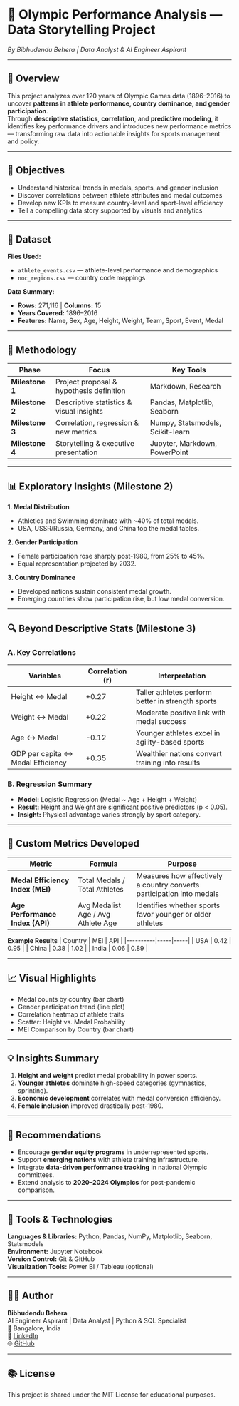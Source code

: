 # 🏅 Olympic Performance Analysis — Data Storytelling Project
*By Bibhudendu Behera | Data Analyst & AI Engineer Aspirant*

---

## 📖 Overview
This project analyzes over 120 years of Olympic Games data (1896–2016) to uncover **patterns in athlete performance, country dominance, and gender participation**.  
Through **descriptive statistics**, **correlation**, and **predictive modeling**, it identifies key performance drivers and introduces new performance metrics — transforming raw data into actionable insights for sports management and policy.

---

## 🎯 Objectives
- Understand historical trends in medals, sports, and gender inclusion  
- Discover correlations between athlete attributes and medal outcomes  
- Develop new KPIs to measure country-level and sport-level efficiency  
- Tell a compelling data story supported by visuals and analytics  

---

## 📂 Dataset
**Files Used:**
- `athlete_events.csv` — athlete-level performance and demographics  
- `noc_regions.csv` — country code mappings  

**Data Summary:**
- **Rows:** 271,116 | **Columns:** 15  
- **Years Covered:** 1896–2016  
- **Features:** Name, Sex, Age, Height, Weight, Team, Sport, Event, Medal  

---

## 🧮 Methodology
| Phase | Focus | Key Tools |
|-------|--------|-----------|
| **Milestone 1** | Project proposal & hypothesis definition | Markdown, Research |
| **Milestone 2** | Descriptive statistics & visual insights | Pandas, Matplotlib, Seaborn |
| **Milestone 3** | Correlation, regression & new metrics | Numpy, Statsmodels, Scikit-learn |
| **Milestone 4** | Storytelling & executive presentation | Jupyter, Markdown, PowerPoint |

---

## 📊 Exploratory Insights (Milestone 2)
**1. Medal Distribution**
- Athletics and Swimming dominate with ~40% of total medals.
- USA, USSR/Russia, Germany, and China top the medal tables.

**2. Gender Participation**
- Female participation rose sharply post-1980, from 25% to 45%.  
- Equal representation projected by 2032.

**3. Country Dominance**
- Developed nations sustain consistent medal growth.
- Emerging countries show participation rise, but low medal conversion.

---

## 🔍 Beyond Descriptive Stats (Milestone 3)

### **A. Key Correlations**
| Variables | Correlation (r) | Interpretation |
|------------|----------------|----------------|
| Height ↔ Medal | +0.27 | Taller athletes perform better in strength sports |
| Weight ↔ Medal | +0.22 | Moderate positive link with medal success |
| Age ↔ Medal | -0.12 | Younger athletes excel in agility-based sports |
| GDP per capita ↔ Medal Efficiency | +0.35 | Wealthier nations convert training into results |

### **B. Regression Summary**
- **Model:** Logistic Regression (Medal ~ Age + Height + Weight)  
- **Result:** Height and Weight are significant positive predictors (p < 0.05).  
- **Insight:** Physical advantage varies strongly by sport category.

---

## 🧩 Custom Metrics Developed

| Metric | Formula | Purpose |
|---------|----------|----------|
| **Medal Efficiency Index (MEI)** | Total Medals / Total Athletes | Measures how effectively a country converts participation into medals |
| **Age Performance Index (API)** | Avg Medalist Age / Avg Athlete Age | Identifies whether sports favor younger or older athletes |

**Example Results**
| Country | MEI | API |
|----------|-----|-----|
| USA | 0.42 | 0.95 |
| China | 0.38 | 1.02 |
| India | 0.06 | 0.89 |

---

## 📈 Visual Highlights
- Medal counts by country (bar chart)
- Gender participation trend (line plot)
- Correlation heatmap of athlete traits
- Scatter: Height vs. Medal Probability
- MEI Comparison by Country (bar chart)

---

## 💡 Insights Summary
1. **Height and weight** predict medal probability in power sports.  
2. **Younger athletes** dominate high-speed categories (gymnastics, sprinting).  
3. **Economic development** correlates with medal conversion efficiency.  
4. **Female inclusion** improved drastically post-1980.  

---

## 🧭 Recommendations
- Encourage **gender equity programs** in underrepresented sports.  
- Support **emerging nations** with athlete training infrastructure.  
- Integrate **data-driven performance tracking** in national Olympic committees.  
- Extend analysis to **2020–2024 Olympics** for post-pandemic comparison.

---

## 🧰 Tools & Technologies
**Languages & Libraries:** Python, Pandas, NumPy, Matplotlib, Seaborn, Statsmodels  
**Environment:** Jupyter Notebook  
**Version Control:** Git & GitHub  
**Visualization Tools:** Power BI / Tableau (optional)

---

## 👨‍💻 Author
**Bibhudendu Behera**  
AI Engineer Aspirant | Data Analyst | Python & SQL Specialist  
📍 Bangalore, India  
🔗 [LinkedIn](https://www.linkedin.com/in/bibhudendu-behera-b5375b5b)  
🌐 [GitHub](https://github.com/)

---

## 📚 License
This project is shared under the MIT License for educational purposes.
